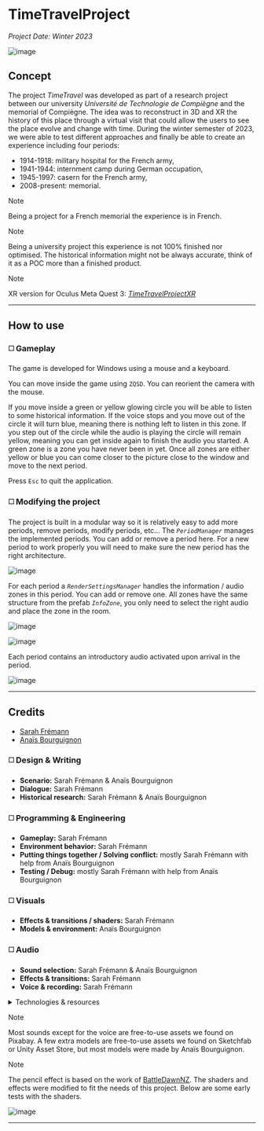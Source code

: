 # TimeTravelProject

*Project Date: Winter 2023*

![image](ReadMeResources/Preview.png)

## Concept

The project *TimeTravel* was developed as part of a research project between our university *Université de Technologie de Compiègne* and the memorial of Compiègne. The idea was to reconstruct in 3D and XR the history of this place through a virtual visit that could allow the users to see the place evolve and change with time. During the winter semester of 2023, we were able to test different approaches and finally be able to create an experience including four periods: 
- 1914-1918: military hospital for the French army,
- 1941-1944: internment camp during German occupation,
- 1945-1997: casern for the French army,
- 2008-present: memorial.

> [!NOTE]  
> Being a project for a French memorial the experience is in French.

> [!NOTE]  
> Being a university project this experience is not 100% finished nor optimised. The historical information might not be always accurate, think of it as a POC more than a finished product.

> [!NOTE] 
> XR version for Oculus Meta Quest 3: [*TimeTravelProjectXR*](https://github.com/sfremann/TimeTravelProjectXR)

---

## How to use

### ◻️ Gameplay

The game is developed for Windows using a mouse and a keyboard. 
  
You can move inside the game using `ZQSD`. You can reorient the camera with the mouse. 

If you move inside a green or yellow glowing circle you will be able to listen to some historical information. If the voice stops and you move out of the circle it will turn blue, meaning there is nothing left to listen in this zone. If you step out of the circle while the audio is playing the circle will remain yellow, meaning you can get inside again to finish the audio you started. A green zone is a zone you have never been in yet. Once all zones are either yellow or blue you can come closer to the picture close to the window and move to the next period.

Press `Esc` to quit the application.

### ◻️ Modifying the project

The project is built in a modular way so it is relatively easy to add more periods, remove periods, modify periods, etc... The *`PeriodManager`* manages the implemented periods. You can add or remove a period here. For a new period to work properly you will need to make sure the new period has the right architecture.

![image](ReadMeResources/PeriodManager.png)

For each period a *`RenderSettingsManager`* handles the information / audio zones in this period. You can add or remove one. All zones have the same structure from the prefab *`InfoZone`*, you only need to select the right audio and place the zone in the room.

![image](ReadMeResources/RenderSettingsManager.png)

![image](ReadMeResources/SoundZones.png)

Each period contains an introductory audio activated upon arrival in the period.

![image](ReadMeResources/PeriodIntroduction.png)

---

## Credits

- [Sarah Frémann](https://github.com/sfremann)
- [Anaïs Bourguignon](https://github.com/plinkakko)

### ◻️ Design & Writing

- **Scenario:** Sarah Frémann & Anaïs Bourguignon
- **Dialogue:** Sarah Frémann
- **Historical research:** Sarah Frémann & Anaïs Bourguignon

### ◻️ Programming & Engineering

- **Gameplay:** Sarah Frémann
- **Environment behavior:** Sarah Frémann
- **Putting things together / Solving conflict:** mostly Sarah Frémann with help from Anaïs Bourguignon
- **Testing / Debug:** mostly Sarah Frémann with help from Anaïs Bourguignon

### ◻️ Visuals

- **Effects & transitions / shaders:** Sarah Frémann
- **Models & environment:** Anaïs Bourguignon

### ◻️ Audio 

- **Sound selection:** Sarah Frémann & Anaïs Bourguignon
- **Effects & transitions:** Sarah Frémann
- **Voice & recording:** Sarah Frémann

<details>
  <summary>Technologies & resources</summary>

  - Unity 2022.3.4f1
  - Audacity
  - Blender
</details>

> [!NOTE] 
> Most sounds except for the voice are free-to-use assets we found on Pixabay. A few extra models are free-to-use assets we found on Sketchfab or Unity Asset Store, but most models were made by Anaïs Bourguignon.

> [!NOTE] 
> The pencil effect is based on the work of [BattleDawnNZ](https://github.com/BattleDawnNZ/Image-Effects-with-Shadergraph). The shaders and effects were modified to fit the needs of this project. Below are some early tests with the shaders.

![image](ReadMeResources/Shader.png)

---